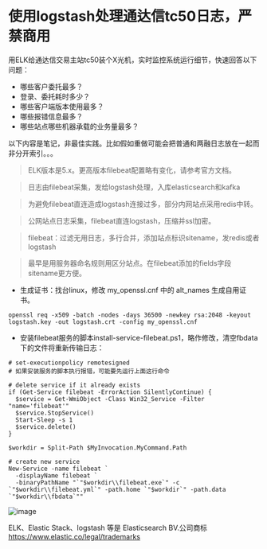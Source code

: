 # 使用logstash处理通达信tc50日志，严禁商用

用ELK给通达信交易主站tc50装个X光机，实时监控系统运行细节，快速回答以下问题：
- 哪些客户委托最多？
- 登录、委托耗时多少？
- 哪些客户端版本使用最多？
- 哪些报错信息最多？
- 哪些站点哪些机器承载的业务量最多？


以下内容是笔记，非最佳实践。比如假如重做可能会把普通和两融日志放在一起而非分开索引。。。

> ELK版本是5.x。更高版本filebeat配置略有变化，请参考官方文档。

> 日志由filebeat采集，发给logstash处理，入库elasticsearch和kafka

> 为避免filebeat直连造成logstash连接过多，部分内网站点采用redis中转。

> 公网站点日志采集，filebeat直连logstash，压缩并ssl加密。

> filebeat：过滤无用日志，多行合并，添加站点标识sitename，发redis或者logstash

> 最早是用服务器命名规则用区分站点。在filebeat添加的fields字段sitename更方便。

- 生成证书：找台linux，修改 my_openssl.cnf 中的 alt_names 生成自用证书。
```
openssl req -x509 -batch -nodes -days 36500 -newkey rsa:2048 -keyout logstash.key -out logstash.crt -config my_openssl.cnf
```

- 安装filebeat服务的脚本install-service-filebeat.ps1，略作修改，清空fbdata下的文件将重新传输日志：
```
# set-executionpolicy remotesigned
# 如果安装服务的脚本执行报错，可能要先运行上面这行命令

# delete service if it already exists
if (Get-Service filebeat -ErrorAction SilentlyContinue) {
  $service = Get-WmiObject -Class Win32_Service -Filter "name='filebeat'"
  $service.StopService()
  Start-Sleep -s 1
  $service.delete()
}

$workdir = Split-Path $MyInvocation.MyCommand.Path

# create new service
New-Service -name filebeat `
  -displayName filebeat `
  -binaryPathName "`"$workdir\\filebeat.exe`" -c `"$workdir\\filebeat.yml`" -path.home `"$workdir`" -path.data `"$workdir\\fbdata`""

```


![image](https://user-images.githubusercontent.com/23710675/117530060-ad179780-b00d-11eb-9258-7457eacbd062.png)


ELK、Elastic Stack、logstash 等是 Elasticsearch BV.公司商标
https://www.elastic.co/legal/trademarks


